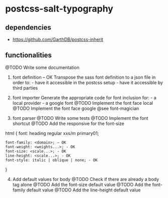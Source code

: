 # postcss-salt-typography

## dependencies
  - <https://github.com/GarthDB/postcss-inherit>

## functionalities
  @TODO Write some documentation

  1. font definition – OK
  Transpose the sass font definition to a json file in order to:
    - have it accessible in the postcss setup
    - have it accessible by third parties

  2. font importer
  Generate the appropriate code for font inclusion for:
    - a local provider
    - a google font
  @TODO Implement the font face local
  @TODO Implement the font face google
  @see font-magician

  3. font parser
  @TODO Write some tests
  @TODO Implement the font shortcut
  @TODO Add the responsive for the font-size

  html
  {
    font: heading regular xxs/m primary01;

    font-family: <domain>; – OK
    font-weight: <weights...>; - OK
    font-size: <scale...>; - OK
    line-height: <scale...>; - OK
    font-style: italic | oblique | none; - OK
  }


  4. Add default values for body
  @TODO Check if there are already a body tag alone
  @TODO Add the font-size default value
  @TODO Add the font-family default value
  @TODO Add the line-height default value
